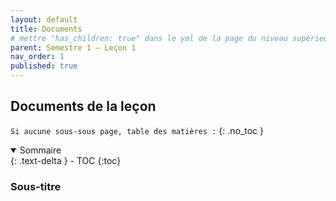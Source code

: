 ```yaml
---
layout: default
title: Documents
# mettre "has_children: true" dans le yml de la page du niveau supérieur
parent: Semestre 1 – Leçon 1
nav_order: 1
published: true
---
```

## Documents de la leçon

``Si aucune sous-sous page, table des matières :``
{: .no_toc }

<details open markdown="block">
  <summary>
    Sommaire
  </summary>
  {: .text-delta }
- TOC
{:toc}
</details>

### Sous-titre
